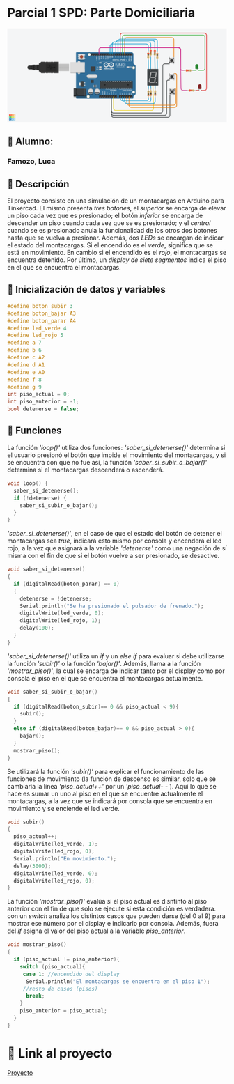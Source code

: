 # Parcial 1 SPD: Parte Domiciliaria 
![](https://github.com/lucafamozo/Primer-Parcial-SPD---Parte-Domiciliaria/blob/master/img/montacargas_parcial_spd.png)

## :space_invader: Alumno:
### Famozo, Luca

## :blue_book: Descripción
El proyecto consiste en una simulación de un montacargas en Arduino para Tinkercad. El mismo presenta *tres botones*, el *superior* se encarga de elevar un piso cada vez que es presionado; el botón *inferior* se encarga de descender un piso cuando cada vez que se es presionado; y el *central* cuando se es presionado anula la funcionalidad de los otros dos botones hasta que se vuelva a presionar. Además, dos *LEDs* se encargan de indicar el estado del montacargas. Si el encendido es el *verde*, significa que se está en movimiento. En cambio si el encendido es el *rojo*, el montacargas se encuentra detenido. Por último, un *display de siete segmentos* indica el piso en el que se encuentra el montacargas.

## :memo: Inicialización de datos y variables
```c
#define boton_subir 3
#define boton_bajar A3
#define boton_parar A4
#define led_verde 4
#define led_rojo 5
#define a 7
#define b 6
#define c A2
#define d A1
#define e A0
#define f 8
#define g 9
int piso_actual = 0;
int piso_anterior = -1;
bool detenerse = false;
```

## :file_folder: Funciones
La función *'loop()'* utiliza dos funciones: *'saber_si_detenerse()'* determina si el usuario presionó el botón que impide el movimiento del montacargas, y si se encuentra con que no fue así, la función *'saber_si_subir_o_bajar()'* determina si el montacargas descenderá o ascenderá.
```c
void loop() {
  saber_si_detenerse();
  if (!detenerse) {
    saber_si_subir_o_bajar();
  }
}

```
*'saber_si_detenerse()'*, en el caso de que el estado del botón de detener el montacargas sea *true*, indicará esto mismo por consola y encenderá el led rojo, a la vez que asignará a la variable *'detenerse'* como una negación de sí misma con el fin de que si el botón vuelve a ser presionado, se desactive.
```c
void saber_si_detenerse()
{
  if (digitalRead(boton_parar) == 0)
  {
    detenerse = !detenerse;
    Serial.println("Se ha presionado el pulsador de frenado.");
    digitalWrite(led_verde, 0);
    digitalWrite(led_rojo, 1);
    delay(100);
  }
}
```
*'saber_si_detenerse()'* utiliza un *if* y un *else if* para evaluar si debe utilizarse la función *'subir()'* o la función *'bajar()'*. Además, llama a la función *'mostrar_piso()'*, la cual se encarga de indicar tanto por el display como por consola el piso en el que se encuentra el montacargas actualmente. 
```c
void saber_si_subir_o_bajar()
{
  if (digitalRead(boton_subir)== 0 && piso_actual < 9){
    subir();
  }
  else if (digitalRead(boton_bajar)== 0 && piso_actual > 0){
    bajar();
  }
  mostrar_piso();
}
```
Se utilizará la función *'subir()'* para explicar el funcionamiento de las funciones de movimiento (la función de descenso es similar, solo que se cambiaría la línea *'piso_actual++'* por un *'piso_actual- -'*). Aquí lo que se hace es sumar un uno al piso en el que se encuentre actualmente el montacargas, a la vez que se indicará por consola que se encuentra en movimiento y se enciende el led verde.
```c
void subir()
{
  piso_actual++;
  digitalWrite(led_verde, 1);
  digitalWrite(led_rojo, 0);
  Serial.println("En movimiento.");
  delay(3000);
  digitalWrite(led_verde, 0);
  digitalWrite(led_rojo, 0);
}
```

La función *'mostrar_piso()'* evalúa si el piso actual es disntinto al piso anterior con el fin de que solo se ejecute si esta condición es verdadera. con un *switch* analiza los distintos casos que pueden darse (del 0 al 9) para mostrar ese número por el display e indicarlo por consola. Además, fuera del *if* asigna el valor del piso actual a la variable *piso_anterior*.
```c
void mostrar_piso()
{
  if (piso_actual != piso_anterior){
    switch (piso_actual){
     case 1: //encendido del display
      Serial.println("El montacargas se encuentra en el piso 1");
     //resto de casos (pisos)
      break;
    }
    piso_anterior = piso_actual;
  }
}
```
# :link: Link al proyecto
[Proyecto](https://www.tinkercad.com/things/8s21LzDo4V2)
